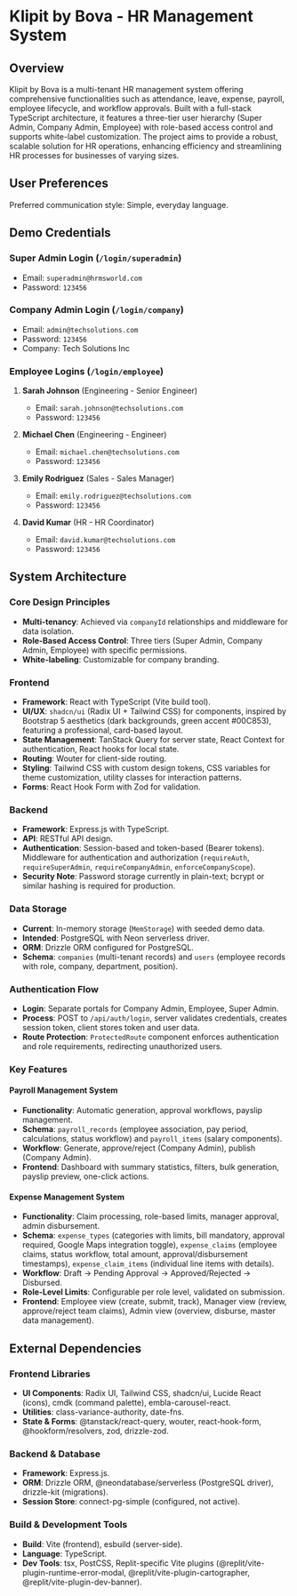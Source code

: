# Klipit by Bova - HR Management System

## Overview

Klipit by Bova is a multi-tenant HR management system offering comprehensive functionalities such as attendance, leave, expense, payroll, employee lifecycle, and workflow approvals. Built with a full-stack TypeScript architecture, it features a three-tier user hierarchy (Super Admin, Company Admin, Employee) with role-based access control and supports white-label customization. The project aims to provide a robust, scalable solution for HR operations, enhancing efficiency and streamlining HR processes for businesses of varying sizes.

## User Preferences

Preferred communication style: Simple, everyday language.

## Demo Credentials

### Super Admin Login (`/login/superadmin`)
- Email: `superadmin@hrmsworld.com`
- Password: `123456`

### Company Admin Login (`/login/company`)
- Email: `admin@techsolutions.com`
- Password: `123456`
- Company: Tech Solutions Inc

### Employee Logins (`/login/employee`)
1. **Sarah Johnson** (Engineering - Senior Engineer)
   - Email: `sarah.johnson@techsolutions.com`
   - Password: `123456`

2. **Michael Chen** (Engineering - Engineer)
   - Email: `michael.chen@techsolutions.com`
   - Password: `123456`

3. **Emily Rodriguez** (Sales - Sales Manager)
   - Email: `emily.rodriguez@techsolutions.com`
   - Password: `123456`

4. **David Kumar** (HR - HR Coordinator)
   - Email: `david.kumar@techsolutions.com`
   - Password: `123456`

## System Architecture

### Core Design Principles
- **Multi-tenancy**: Achieved via `companyId` relationships and middleware for data isolation.
- **Role-Based Access Control**: Three tiers (Super Admin, Company Admin, Employee) with specific permissions.
- **White-labeling**: Customizable for company branding.

### Frontend
- **Framework**: React with TypeScript (Vite build tool).
- **UI/UX**: `shadcn/ui` (Radix UI + Tailwind CSS) for components, inspired by Bootstrap 5 aesthetics (dark backgrounds, green accent #00C853), featuring a professional, card-based layout.
- **State Management**: TanStack Query for server state, React Context for authentication, React hooks for local state.
- **Routing**: Wouter for client-side routing.
- **Styling**: Tailwind CSS with custom design tokens, CSS variables for theme customization, utility classes for interaction patterns.
- **Forms**: React Hook Form with Zod for validation.

### Backend
- **Framework**: Express.js with TypeScript.
- **API**: RESTful API design.
- **Authentication**: Session-based and token-based (Bearer tokens). Middleware for authentication and authorization (`requireAuth`, `requireSuperAdmin`, `requireCompanyAdmin`, `enforceCompanyScope`).
- **Security Note**: Password storage currently in plain-text; bcrypt or similar hashing is required for production.

### Data Storage
- **Current**: In-memory storage (`MemStorage`) with seeded demo data.
- **Intended**: PostgreSQL with Neon serverless driver.
- **ORM**: Drizzle ORM configured for PostgreSQL.
- **Schema**: `companies` (multi-tenant records) and `users` (employee records with role, company, department, position).

### Authentication Flow
- **Login**: Separate portals for Company Admin, Employee, Super Admin.
- **Process**: POST to `/api/auth/login`, server validates credentials, creates session token, client stores token and user data.
- **Route Protection**: `ProtectedRoute` component enforces authentication and role requirements, redirecting unauthorized users.

### Key Features

#### Payroll Management System
- **Functionality**: Automatic generation, approval workflows, payslip management.
- **Schema**: `payroll_records` (employee association, pay period, calculations, status workflow) and `payroll_items` (salary components).
- **Workflow**: Generate, approve/reject (Company Admin), publish (Company Admin).
- **Frontend**: Dashboard with summary statistics, filters, bulk generation, payslip preview, one-click actions.

#### Expense Management System
- **Functionality**: Claim processing, role-based limits, manager approval, admin disbursement.
- **Schema**: `expense_types` (categories with limits, bill mandatory, approval required, Google Maps integration toggle), `expense_claims` (employee claims, status workflow, total amount, approval/disbursement timestamps), `expense_claim_items` (individual line items with details).
- **Workflow**: Draft -> Pending Approval -> Approved/Rejected -> Disbursed.
- **Role-Level Limits**: Configurable per role level, validated on submission.
- **Frontend**: Employee view (create, submit, track), Manager view (review, approve/reject team claims), Admin view (overview, disburse, master data management).

## External Dependencies

### Frontend Libraries
- **UI Components**: Radix UI, Tailwind CSS, shadcn/ui, Lucide React (icons), cmdk (command palette), embla-carousel-react.
- **Utilities**: class-variance-authority, date-fns.
- **State & Forms**: @tanstack/react-query, wouter, react-hook-form, @hookform/resolvers, zod, drizzle-zod.

### Backend & Database
- **Framework**: Express.js.
- **ORM**: Drizzle ORM, @neondatabase/serverless (PostgreSQL driver), drizzle-kit (migrations).
- **Session Store**: connect-pg-simple (configured, not active).

### Build & Development Tools
- **Build**: Vite (frontend), esbuild (server-side).
- **Language**: TypeScript.
- **Dev Tools**: tsx, PostCSS, Replit-specific Vite plugins (@replit/vite-plugin-runtime-error-modal, @replit/vite-plugin-cartographer, @replit/vite-plugin-dev-banner).